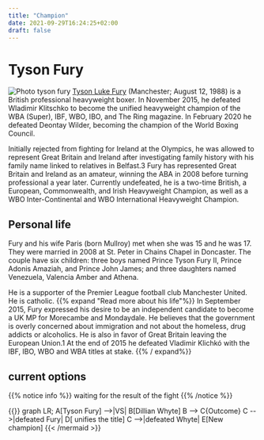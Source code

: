 ```yaml
---
title: "Champion"
date: 2021-09-29T16:24:25+02:00
draft: false
---
```

# Tyson Fury

![Photo tyson fury](images/tyson.jpg)
[Tyson Luke Fury](https://es.wikipedia.org/wiki/Tyson_Fury) (Manchester; August 12, 1988) is a British professional heavyweight boxer. In November 2015, he defeated Wladimir Klitschko to become the unified heavyweight champion of the WBA (Super), IBF, WBO, IBO, and The Ring magazine. In February 2020 he defeated Deontay Wilder, becoming the champion of the World Boxing Council.

Initially rejected from fighting for Ireland at the Olympics, he was allowed to represent Great Britain and Ireland after investigating family history with his family name linked to relatives in Belfast.3 Fury has represented Great Britain and Ireland as an amateur, winning the ABA in 2008 before turning professional a year later. Currently undefeated, he is a two-time British, a European, Commonwealth, and Irish Heavyweight Champion, as well as a WBO Inter-Continental and WBO International Heavyweight Champion.

## Personal life

Fury and his wife Paris (born Mullroy) met when she was 15 and he was 17. They were married in 2008 at St. Peter in Chains Chapel in Doncaster. The couple have six children: three boys named Prince Tyson Fury II, Prince Adonis Amaziah, and Prince John James; and three daughters named Venezuela, Valencia Amber and Athena.

He is a supporter of the Premier League football club Manchester United. He is catholic.
{{% expand "Read more about his life"%}} In September 2015, Fury expressed his desire to be an independent candidate to become a UK MP for Morecambe and Mondaydale. He believes that the government is overly concerned about immigration and not about the homeless, drug addicts or alcoholics. He is also in favor of Great Britain leaving the European Union.1 At the end of 2015 he defeated Vladimir Klichkó with the IBF, IBO, WBO and WBA titles at stake. {{% / expand%}}

## current options

{{% notice info %}}
waiting for the result of the fight
{{% /notice %}}

{{<mermaid align="left">}}
graph LR;
    A[Tyson Fury] -->|VS| B[Dillian Whyte]
    B --> C{Outcome}
    C -->|defeated Fury| D[ unifies the title]
    C -->|defeated Whyte| E[New champion]
{{< /mermaid >}}


